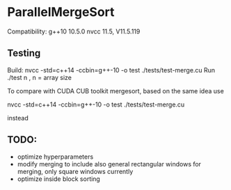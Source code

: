 # ParallelMergeSort

Compatibility: 
g++10 10.5.0
nvcc 11.5, V11.5.119

## Testing
Build: nvcc -std=c++14 -ccbin=g++-10 -o test ./tests/test-merge.cu
Run ./test n  ,  n = array size

To compare with CUDA CUB toolkit mergesort, based on the same idea use 

nvcc -std=c++14 -ccbin=g++-10 -o test ./tests/test-merge.cu 

instead

## TODO:
- optimize hyperparameters
- modify merging to include also general rectangular windows for merging, only square windows currently
- optimize inside block sorting

